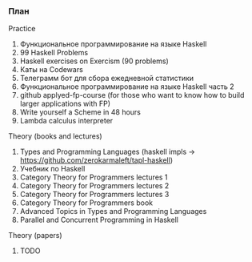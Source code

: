 ### План

Practice
1. Функциональное программирование на языке Haskell 
2. 99 Haskell Problems
3. Haskell exercises on Exercism (90 problems)
4. Каты на Codewars
5. Телеграмм бот для сбора ежедневной статистики
6. Функциональное программирование на языке Haskell часть 2
7. github applyed-fp-course (for those who want to know how to build larger applications with FP)
8. Write yourself a Scheme in 48 hours
9. Lambda calculus interpreter
 

Theory (books and lectures)
1. Types and Programming Languages (haskell impls -> https://github.com/zerokarmaleft/tapl-haskell)
2. Учебник по Haskell
3. Category Theory for Programmers lectures 1  
4. Category Theory for Programmers lectures 2  
5. Category Theory for Programmers lectures 3
6. Category Theory for Programmers book
7. Advanced Topics in Types and Programming Languages
8. Parallel and Concurrent Programming in Haskell

Theory (papers)

1. TODO

